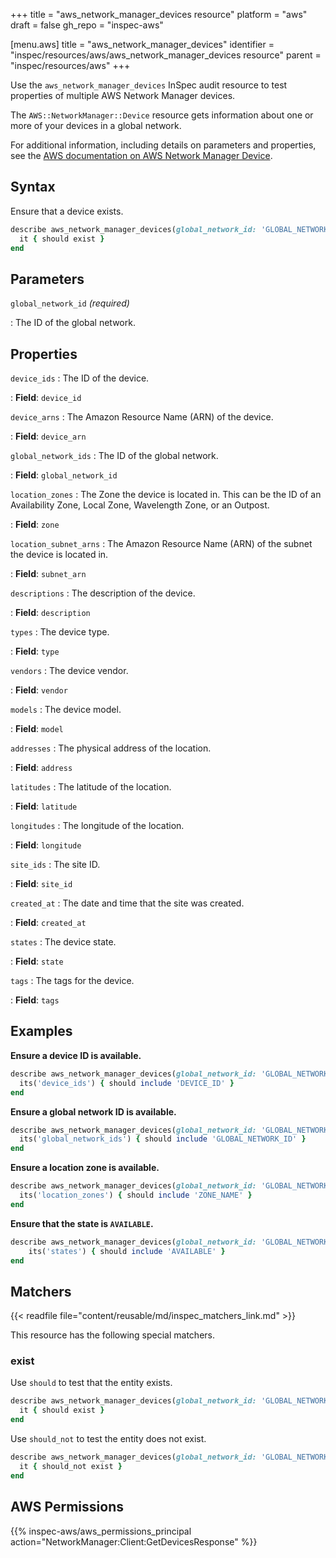 +++
title = "aws_network_manager_devices resource"
platform = "aws"
draft = false
gh_repo = "inspec-aws"

[menu.aws]
title = "aws_network_manager_devices"
identifier = "inspec/resources/aws/aws_network_manager_devices resource"
parent = "inspec/resources/aws"
+++

Use the `aws_network_manager_devices` InSpec audit resource to test properties of multiple AWS Network Manager devices.

The `AWS::NetworkManager::Device` resource gets information about one or more of your devices in a global network.

For additional information, including details on parameters and properties, see the [AWS documentation on AWS Network Manager Device](https://docs.aws.amazon.com/AWSCloudFormation/latest/UserGuide/aws-resource-networkmanager-device.html).

## Syntax

Ensure that a device exists.

```ruby
describe aws_network_manager_devices(global_network_id: 'GLOBAL_NETWORK_ID') do
  it { should exist }
end
```

## Parameters

`global_network_id` _(required)_

: The ID of the global network.

## Properties

`device_ids`
: The ID of the device.

: **Field**: `device_id`

`device_arns`
: The Amazon Resource Name (ARN) of the device.

: **Field**: `device_arn`

`global_network_ids`
: The ID of the global network.

: **Field**: `global_network_id`

`location_zones`
: The Zone the device is located in. This can be the ID of an Availability Zone, Local Zone, Wavelength Zone, or an Outpost.

: **Field**: `zone`

`location_subnet_arns`
: The Amazon Resource Name (ARN) of the subnet the device is located in.

: **Field**: `subnet_arn`

`descriptions`
: The description of the device.

: **Field**: `description`

`types`
: The device type.

: **Field**: `type`

`vendors`
: The device vendor.

: **Field**: `vendor`

`models`
: The device model.

: **Field**: `model`

`addresses`
: The physical address of the location.

: **Field**: `address`

`latitudes`
: The latitude of the location.

: **Field**: `latitude`

`longitudes`
: The longitude of the location.

: **Field**: `longitude`

`site_ids`
: The site ID.

: **Field**: `site_id`

`created_at`
: The date and time that the site was created.

: **Field**: `created_at`

`states`
: The device state.

: **Field**: `state`

`tags`
: The tags for the device.

: **Field**: `tags`

## Examples

**Ensure a device ID is available.**

```ruby
describe aws_network_manager_devices(global_network_id: 'GLOBAL_NETWORK_ID') do
  its('device_ids') { should include 'DEVICE_ID' }
end
```

**Ensure a global network ID is available.**

```ruby
describe aws_network_manager_devices(global_network_id: 'GLOBAL_NETWORK_ID') do
  its('global_network_ids') { should include 'GLOBAL_NETWORK_ID' }
end
```

**Ensure a location zone is available.**

```ruby
describe aws_network_manager_devices(global_network_id: 'GLOBAL_NETWORK_ID') do
  its('location_zones') { should include 'ZONE_NAME' }
end
```

**Ensure that the state is `AVAILABLE`.**

```ruby
describe aws_network_manager_devices(global_network_id: 'GLOBAL_NETWORK_ID') do
    its('states') { should include 'AVAILABLE' }
end
```

## Matchers

{{< readfile file="content/reusable/md/inspec_matchers_link.md" >}}

This resource has the following special matchers.

### exist

Use `should` to test that the entity exists.

```ruby
describe aws_network_manager_devices(global_network_id: 'GLOBAL_NETWORK_ID') do
  it { should exist }
end
```

Use `should_not` to test the entity does not exist.

```ruby
describe aws_network_manager_devices(global_network_id: 'GLOBAL_NETWORK_ID') do
  it { should_not exist }
end
```

## AWS Permissions

{{% inspec-aws/aws_permissions_principal action="NetworkManager:Client:GetDevicesResponse" %}}
